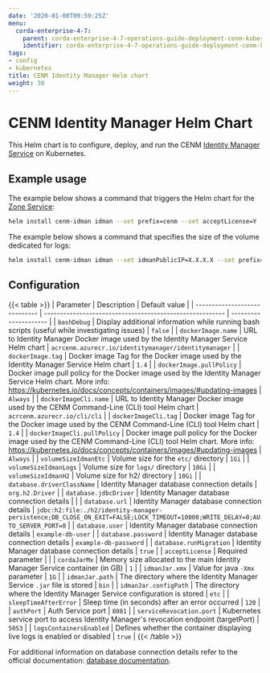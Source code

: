 ```yaml
---
date: '2020-01-08T09:59:25Z'
menu:
  corda-enterprise-4-7:
    parent: corda-enterprise-4-7-operations-guide-deployment-cenm-kubernetes
    identifier: corda-enterprise-4-7-operations-guide-deployment-cenm-kubernetes-idman
tags:
- config
- kubernetes
title: CENM Identity Manager Helm chart
weight: 30
---
```


# CENM Identity Manager Helm Chart

This Helm chart is to configure, deploy, and run the CENM [Identity Manager Service](../../../../cenm/1.4/identity-manager.md) on Kubernetes.

## Example usage

The example below shows a command that triggers the Helm chart for the [Zone Service](../../../../cenm/1.4/zone-service.md):

```bash
helm install cenm-idman idman --set prefix=cenm --set acceptLicense=Y
```

The example below shows a command that specifies the size of the volume dedicated for logs:

```bash
helm install cenm-idman idman --set idmanPublicIP=X.X.X.X --set prefix=cenm --set acceptLicense=Y --set volumeSizeIdmanLogs=5Gi
```

## Configuration

{{< table >}}
| Parameter                     | Description                                              | Default value         |
| ----------------------------- | -------------------------------------------------------- | --------------------- |
| `bashDebug`                   | Display additional information while running bash scripts (useful while investigating issues) | `false` |
| `dockerImage.name`            | URL to Identity Manager Docker image used by the Identity Manager Service Helm chart | `acrcenm.azurecr.io/identitymanager/identitymanager` |
| `dockerImage.tag`             | Docker image Tag for the Docker image used by the Identity Manager Service Helm chart | `1.4` |
| `dockerImage.pullPolicy`      | Docker image pull policy for the Docker image used by the Identity Manager Service Helm chart. More info: https://kubernetes.io/docs/concepts/containers/images/#updating-images | `Always` |
| `dockerImageCli.name`            | URL to Identity Manager Docker image used by the CENM Command-Line (CLI) tool Helm chart | `acrcenm.azurecr.io/cli/cli` |
| `dockerImageCli.tag`             | Docker image Tag for the Docker image used by the CENM Command-Line (CLI) tool Helm chart | `1.4` |
| `dockerImageCli.pullPolicy`      | Docker image pull policy for the Docker image used by the CENM Command-Line (CLI) tool Helm chart. More info: https://kubernetes.io/docs/concepts/containers/images/#updating-images | `Always` |
| `volumeSizeIdmanEtc`          | Volume size for the `etc/` directory | `1Gi` |
| `volumeSizeIdmanLogs`         | Volume size for `logs/` directory | `10Gi` |
| `volumeSizeIdmanH2`           | Volume size for h2/ directory | `10Gi` |
| `database.driverClassName`    | Identity Manager database connection details | `org.h2.Driver` |
| `database.jdbcDriver`         | Identity Manager database connection details |  |
| `database.url`                | Identity Manager database connection details | `jdbc:h2:file:./h2/identity-manager-persistence;DB_CLOSE_ON_EXIT=FALSE;LOCK_TIMEOUT=10000;WRITE_DELAY=0;AUTO_SERVER_PORT=0` |
| `database.user`               | Identity Manager database connection details | `example-db-user` |
| `database.password`           | Identity Manager database connection details | `example-db-password` |
| `database.runMigration`       | Identity Manager database connection details | `true` |
| `acceptLicense`               | Required parameter |  |
| `cordaJarMx`                  | Memory size allocated to the main Identity Manager Service container (in GB) | `1` |
| `idmanJar.xmx`                | Value for java `-Xmx` parameter | `1G` |
| `idmanJar.path`               | The directory where the Identity Manager Service `.jar` file is stored | `bin` |
| `idmanJar.configPath`         | The directory where the Identity Manager Service configuration is stored | `etc` |
| `sleepTimeAfterError`         | Sleep time (in seconds) after an error occurred | `120` |
| `authPort`                    | Auth Service port | `8081` |
| `serviceRevocation.port`      | Kubernetes service port to access Identity Manager's revocation endpoint (targetPort) | `5053` |
| `logsContainersEnabled`       | Defines whether the container displaying live logs is enabled or disabled | `true` |
{{< /table >}}

For additional information on database connection details refer to the official documentation: [database documentation](../../../../cenm/1.4/config-database.md).
